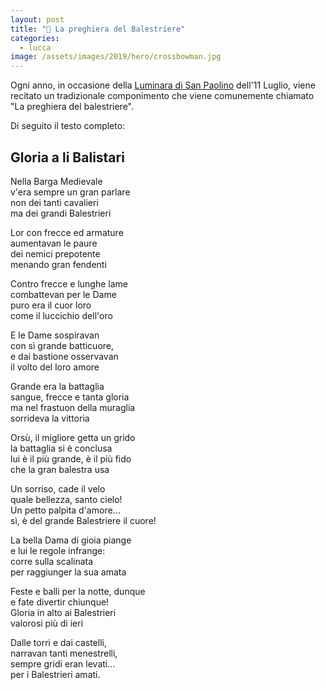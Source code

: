 ```yaml
---
layout: post
title: "🎯 La preghiera del Balestriere"
categories:
  - lucca
image: /assets/images/2019/hero/crossbowman.jpg
---
```


Ogni anno, in occasione della [Luminara di San Paolino](/about#luminara-di-san-paolino) dell'11 Luglio, viene
recitato un tradizionale componimento che viene comunemente chiamato "La
preghiera del balestriere".

Di seguito il testo completo:

<!-- more -->

## Gloria a li Balistari

Nella Barga Medievale<br/>
v'era sempre un gran parlare<br/>
non dei tanti cavalieri<br/>
ma dei grandi Balestrieri<br/>

Lor con frecce ed armature<br/>
aumentavan le paure<br/>
dei nemici prepotente<br/>
menando gran fendenti<br/>

Contro frecce e lunghe lame<br/>
combattevan per le Dame<br/>
puro era il cuor loro<br/>
come il luccichio dell'oro<br/>

E le Dame sospiravan<br/>
con sì grande batticuore,<br/>
e dai bastione osservavan<br/>
il volto del loro amore<br/>

Grande era la battaglia<br/>
sangue, frecce e tanta gloria<br/>
ma nel frastuon della muraglia<br/>
sorrideva la vittoria<br/>

Orsù, il migliore getta un grido<br/>
la battaglia si è conclusa<br/>
lui è il più grande, è il più fido<br/>
che la gran balestra usa<br/>

Un sorriso, cade il velo<br/>
quale bellezza, santo cielo!<br/>
Un petto palpita d'amore...<br/>
sì, è del grande Balestriere il cuore!<br/>

La bella Dama di gioia piange<br/>
e lui le regole infrange:<br/>
corre sulla scalinata<br/>
per raggiunger la sua amata<br/>

Feste e balli per la notte, dunque<br/>
e fate divertir chiunque!<br/>
Gloria in alto ai Balestrieri<br/>
valorosi più di ieri<br/>

Dalle torri e dai castelli,<br/>
narravan tanti menestrelli,<br/>
sempre gridi eran levati...<br/>
per i Balestrieri amati.<br/>
